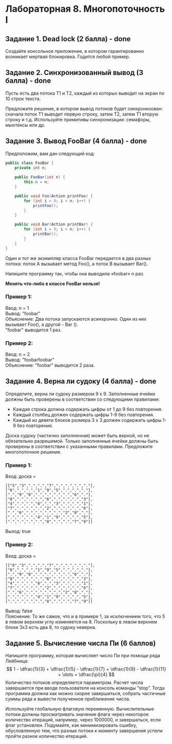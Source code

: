 # Лабораторная 8. Многопоточность I

## Задание 1. Dead lock (2 балла) - done

Создайте консольное приложение, в котором гарантированно возникает мертвая блокировка. Годится любой пример.

## Задание 2. Синхронизованный вывод (3 балла) - done

Пусть есть два потока T1 и T2, каждый из которых выводит на экран по 10 строк текста.

Предложите решение, в котором вывод потоков будет синхронизован: сначала поток T1 выводит первую строку, затем T2, затем T1 вторую строку и т.д. Используйте примитивы синхронизации: семафоры, мьютексы или др.

## Задание 3. Вывод FooBar (4 балла) - done
 
Предположим, вам дан следующий код:
```c#
public class FooBar {
    private int n;
    
    public FooBar(int n) {
        this.n = n; 
    }

    public void Foo(Action printFoo) { 
        for (int i = 0; i < n; i++) {
            printFoo(); 
        }
    }

    public void Bar(Action printBar) {
        for (int i = 0; i < n; i++) {
            printBar(); 
        }
    } 
}
```

Один и тот же экземпляр класса FooBar передается в два разных потока: поток A вызывает метод Foo(), а поток B вызывает Bar().

Напишите программу так, чтобы она выводила «foobar» n раз.

**Менять что-либо в классе FooBar нельзя!**

### Пример 1:
Ввод: n = 1  
Вывод: "foobar"  
Объяснение: Два потока запускаются асинхронно. Один из них вызывает Foo(), а другой - Bar ().  
"foobar" выводится 1 раз.  

### Пример 2:
Ввод: n = 2  
Вывод: "foobarfoobar"  
Объяснение: "foobar" выводится 2 раза.  

## Задание 4. Верна ли судоку (4 балла) - done

Определите, верна ли судоку размером 9 x 9. Заполненные ячейки должны быть проверены в соответствии со следующими правилами:
- Каждая строка должна содержать цифры от 1 до 9 без повторения.
- Каждый столбец должен содержать цифры 1-9 без повторения.
- Каждый из девяти блоков размера 3 х 3 должен содержать цифры 1-9 без повторения.

Доска судоку (частично заполненная) может быть верной, но не обязательно разрешимой. Только заполненные ячейки должны быть проверены в соответствии с указанными правилами. Предложите многопоточное решение.

### Пример 1:
Вход: доска = 
```
[["5","3",".",".","7",".",".",".","."],
["6",".",".","1","9","5",".",".","."],
[".","9","8",".",".",".",".","6","."],
["8",".",".",".","6",".",".",".","3"],
["4",".",".","8",".","3",".",".","1"],
["7",".",".",".","2",".",".",".","6"],
[".","6",".",".",".",".","2","8","."],
[".",".",".","4","1","9",".",".","5"],
[".",".",".",".","8",".",".","7","9"]]
```
Выход: true

### Пример 2:
Вход: доска = 
```
[["8","3",".",".","7",".",".",".","."],
["6",".",".","1","9","5",".",".","."],
[".","9","8",".",".",".",".","6","."],
["8",".",".",".","6",".",".",".","3"],
["4",".",".","8",".","3",".",".","1"],
["7",".",".",".","2",".",".",".","6"],
[".","6",".",".",".",".","2","8","."],
[".",".",".","4","1","9",".",".","5"],
[".",".",".",".","8",".",".","7","9"]]
```
Вывод: false  
Пояснение: То же самое, что и в примере 1, за исключением того, что 5 в левом верхнем углу
изменяется на 8. Поскольку в левом верхнем блоке 3x3 есть два 8, то судоку неверна.

## Задание 5. Вычисление числа Пи (6 баллов)

Напишите программу, которая вычисляет число Пи при помощи ряда Лейбница:
$$
1 - \dfrac{1}{3} + \dfrac{1}{5} - \dfrac{1}{7} + \dfrac{1}{9} - \dfrac{1}{11} + \dots = \dfrac{\pi}{4}
$$
Количество потоков определяется параметром. Расчет числа завершается при вводе пользователя на консоль команды “stop”. Тогда программа должна как можно скорее завершиться, собрать частичные суммы ряда и вывести полученное приближение числа.

Используйте глобальную флаговую переменную. Вычислительные потоки должны просматривать значение флага через некоторое количество итераций, например, через 1000000, и завершаться, если флаг установлен. Подумайте, как минимизировать ошибку, обусловленную тем, что разные потоки к моменту завершения успели пройти разное количество итераций.
